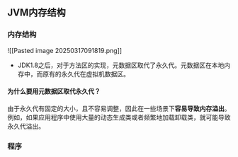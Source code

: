## JVM内存结构
### 内存结构
![[Pasted image 20250317091819.png]]
- JDK1.8之后，对于方法区的实现，元数据区取代了永久代。元数据区在本地内存中，而原有的永久代在虚拟机数据区。
#### 为什么要用元数据区取代永久代？
由于永久代有固定的大小，且不容易调整，因此在一些场景下**容易导致内存溢出**。例如，如果应用程序中使用大量的动态生成类或者频繁地加载卸载类，就可能导致永久代溢出。
### 程序
